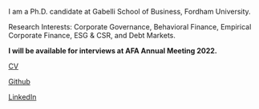 I am a Ph.D. candidate at Gabelli School of Business, Fordham University.

Research Interests: Corporate Governance, Behavioral Finance, Empirical Corporate Finance, ESG & CSR, and Debt Markets.

**I will be available for interviews at AFA Annual Meeting 2022.**

[CV](/pdf/CV.pdf) 

[Github](https://github.com/aswanijeet1412)

[LinkedIn](https://www.linkedin.com/in/jitendra-aswani-72800216/)
